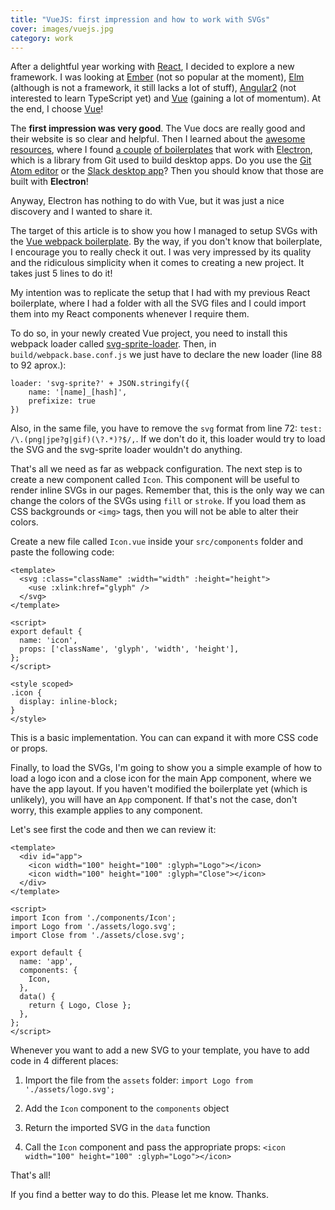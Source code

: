 ```yaml
---
title: "VueJS: first impression and how to work with SVGs"
cover: images/vuejs.jpg
category: work
---
```


After a delightful year working with [React](https://facebook.github.io/react/), I decided to explore a new framework. I was looking at [Ember](http://emberjs.com/) (not so popular at the moment), [Elm](http://elm-lang.org) (although is not a framework, it still lacks a lot of stuff), [Angular2](https://angular.io/) (not interested to learn TypeScript yet) and [Vue](https://vuejs.org) (gaining a lot of momentum). At the end, I choose [Vue](https://vuejs.org)!

The **first impression was very good**. The Vue docs are really good and their website is so clear and helpful. Then I learned about the [awesome resources](https://github.com/vuejs/awesome-vue), where I found [a couple](https://github.com/SimulatedGREG/electron-vue) [of boilerplates](https://github.com/quasarframework/quasar) that work with [Electron](https://github.com/electron/electron), which is a library from Git used to build desktop apps. Do you use the [Git Atom editor](https://atom.io/) or the [Slack desktop app](https://slack.com/downloads)? Then you should know that those are built with **Electron**!

Anyway, Electron has nothing to do with Vue, but it was just a nice discovery and I wanted to share it.

The target of this article is to show you how I managed to setup SVGs with the [Vue webpack boilerplate](https://github.com/vuejs-templates/webpack). By the way, if you don't know that boilerplate, I encourage you to really check it out. I was very impressed by its quality and the ridiculous simplicity when it comes to creating a new project. It takes just 5 lines to do it!

My intention was to replicate the setup that I had with my previous React boilerplate, where I had a folder with all the SVG files and I could import them into my React components whenever I require them.

To do so, in your newly created Vue project, you need to install this webpack loader called [svg-sprite-loader](https://github.com/kisenka/svg-sprite-loader). Then, in `build/webpack.base.conf.js` we just have to declare the new loader (line 88 to 92 aprox.):

```
loader: 'svg-sprite?' + JSON.stringify({
    name: '[name]_[hash]',
    prefixize: true
})
```

Also, in the same file, you have to remove the `svg` format from line 72: `test: /\.(png|jpe?g|gif)(\?.*)?$/,`. If we don't do it, this loader would try to load the SVG and the svg-sprite loader wouldn't do anything.

That's all we need as far as webpack configuration. The next step is to create a new component called `Icon`. This component will be useful to render inline SVGs in our pages. Remember that, this is the only way we can change the colors of the SVGs using `fill` or `stroke`. If you load them as CSS backgrounds or `<img>` tags, then you will not be able to alter their colors.

Create a new file called `Icon.vue` inside your `src/components` folder and paste the following code:

```
<template>
  <svg :class="className" :width="width" :height="height">
    <use :xlink:href="glyph" />
  </svg>
</template>

<script>
export default {
  name: 'icon',
  props: ['className', 'glyph', 'width', 'height'],
};
</script>

<style scoped>
.icon {
  display: inline-block;
}
</style>
```

This is a basic implementation. You can can expand it with more CSS code or props.

Finally, to load the SVGs, I'm going to show you a simple example of how to load a logo icon and a close icon for the main App component, where we have the app layout. If you haven't modified the boilerplate yet (which is unlikely), you will have an `App` component. If that's not the case, don't worry, this example applies to any component.

Let's see first the code and then we can review it:

```
<template>
  <div id="app">
    <icon width="100" height="100" :glyph="Logo"></icon>
    <icon width="100" height="100" :glyph="Close"></icon>
  </div>
</template>

<script>
import Icon from './components/Icon';
import Logo from './assets/logo.svg';
import Close from './assets/close.svg';

export default {
  name: 'app',
  components: {
    Icon,
  },
  data() {
    return { Logo, Close };
  },
};
</script>
```

Whenever you want to add a new SVG to your template, you have to add code in 4 different places:

1. Import the file from the `assets` folder: `import Logo from './assets/logo.svg';`

2. Add the `Icon` component to the `components` object

3. Return the imported SVG in the `data` function

4. Call the `Icon` component and pass the appropriate props: `<icon width="100" height="100" :glyph="Logo"></icon>`

That's all!

If you find a better way to do this. Please let me know. Thanks.
